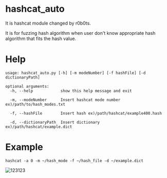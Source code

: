# hashcat_auto

It is hashcat module changed by r0b0ts.

It is for fuzzing hash algorithm when user don't know appropriate hash algorithm that fits the hash value.

# Help

```
usage: hashcat_auto.py [-h] [-m modeNumber] [-f hashFile] [-d dictionaryPath]

optional arguments:
  -h, --help            show this help message and exit
  
  -m, --modeNumber      Insert hashcat mode number ex)/path/to/hash_modes.txt
  
  -f, --hashFile        Insert hash ex)/path/hashcat/example400.hash
  
  -d, --dictionaryPath  Insert dictionary ex)/path/hashcat/example.dict
```

# Example

``hashcat -a 0 -m ~/hash_mode -f ~/hash_file -d ~/example.dict``

![123123](https://github.com/user-attachments/assets/fb37f648-e1d6-4ea9-962f-83523dc945cc)
